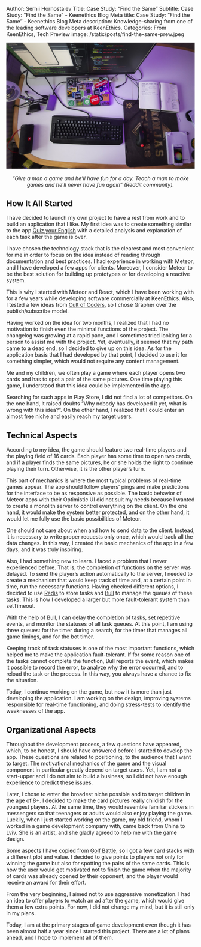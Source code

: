 Author: Serhii Hornostaiev
Title: Case Study: “Find the Same”
Subtitle: Case Study: “Find the Same” - Keenethics Blog
Meta title: Case Study: “Find the Same” - Keenethics Blog
Meta description: Knowledge-sharing from one of the leading software developers at KeenEthics.
Categories: From KeenEthics, Tech
Preview image: /static/posts/find-the-same-prew.jpeg

![Find the Same](/static/posts/find-the-same.jpeg)

<div>
  <p style="font-style: italic;text-align: center;">“Give a man a game and he’ll have fun for a day. Teach a man to make games and he’ll never have fun again” (Reddit community).</p>
</div>

## How It All Started

<p>I have decided to launch my own project to have a rest from work and to build an application that I like. My first idea was to create something similar to the app <a href="//www.cambridgeenglish.org/learning-english/games-social/quiz-your-english/" target="_blank" rel="noopener noreferrer nofollow">Quiz your English</a> with a detailed analysis and explanation of each task after the game is over.</p>

I have chosen the technology stack that is the clearest and most convenient for me in order to focus on the idea instead of reading through documentation and best practices. I had experience in working with Meteor, and I have developed a few apps for clients. Moreover, I consider Meteor to be the best solution for building up prototypes or for developing a reactive system.

<p>This is why I started with Meteor and React, which I have been working with for a few years while developing software commercially at KeenEthics. Also, I tested a few ideas from <a href="//www.github.com/cult-of-coders/" target="_blank" rel="noopener noreferrer nofollow">Cult of Coders</a>, so I chose Grapher over the publish/subscribe model.</p>

Having worked on the idea for two months, I realized that I had no motivation to finish even the minimal functions of the project. The changelog was growing at a rapid pace, and I sometimes tried looking for a person to assist me with the project. Yet, eventually, it seemed that my path came to a dead end, so I decided to give up on this idea. As for the application basis that I had developed by that point, I decided to use it for something simpler, which would not require any content management.

Me and my children, we often play a game where each player opens two cards and has to spot a pair of the same pictures. One time playing this game, I understood that this idea could be implemented in the app.

Searching for such apps in Play Store, I did not find a lot of competitors. On the one hand, it raised doubts “Why nobody has developed it yet, what is wrong with this idea?”. On the other hand, I realized that I could enter an almost free niche and easily reach my target users.

## Technical Aspects

According to my idea, the game should feature two real-time players and the playing field of 16 cards. Each player has some time to open two cards, and if a player finds the same pictures, he or she holds the right to continue playing their turn. Otherwise, it is the other player’s turn.

This part of mechanics is where the most typical problems of real-time games appear. The app should follow players’ pings and make predictions for the interface to be as responsive as possible. The basic behavior of Meteor apps with their Optimistic UI did not suit my needs because I wanted to create a monolith server to control everything on the client. On the one hand, it would make the system better protected, and on the other hand, it would let me fully use the basic possibilities of Meteor.

One should not care about when and how to send data to the client. Instead, it is necessary to write proper requests only once, which would track all the data changes. In this way, I created the basic mechanics of the app in a few days, and it was truly inspiring.

<p>Also, I had something new to learn. I faced a problem that I never experienced before. That is, the completion of functions on the server was delayed. To send the player’s action automatically to the server, I needed to create a mechanism that would keep track of time and, at a certain point in time, run the necessary functions. Having checked different options, I decided to use <a href="//redis.io" target="_blank" rel="noopener noreferrer nofollow">Redis</a> to store tasks and <a href="//github.com/OptimalBits/bull" target="_blank" rel="noopener noreferrer nofollow">Bull</a> to manage the queues of these tasks. This is how I developed a larger but more fault-tolerant system than setTimeout.</p>

With the help of Bull, I can delay the completion of tasks, set repetitive events, and monitor the statuses of all task queues. At this point, I am using three queues: for the timer during a search, for the timer that manages all game timings, and for the bot timer.

Keeping track of task statuses is one of the most important functions, which helped me to make the application fault-tolerant. If for some reason one of the tasks cannot complete the function, Bull reports the event, which makes it possible to record the error, to analyze why the error occurred, and to reload the task or the process. In this way, you always have a chance to fix the situation.

Today, I continue working on the game, but now it is more than just developing the application. I am working on the design, improving systems responsible for real-time functioning, and doing stress-tests to identify the weaknesses of the app.

## Organizational Aspects

Throughout the development process, a few questions have appeared, which, to be honest, I should have answered before I started to develop the app. These questions are related to positioning, to the audience that I want to target. The motivational mechanics of the game and the visual component in particular greatly depend on target users. Yet, I am not a start-upper and I do not aim to build a business, so I did not have enough experience to predict these issues.

Later, I chose to enter the broadest niche possible and to target children in the age of 8+.  I decided to make the card pictures really childish for the youngest players. At the same time, they would resemble familiar stickers in messengers so that teenagers or adults would also enjoy playing the game. Luckily, when I just started working on the game, my old friend, whom I worked in a game development company with, came back from China to Lviv. She is an artist, and she gladly agreed to help me with the game design.

<p>Some aspects I have copied from <a href="//play.google.com/store/apps/details?id=games.onebutton.golfbattle&hl=en" target="_blank" rel="noopener noreferrer nofollow">Golf Battle</a>, so I got a few card stacks with a different plot and value. I decided to give points to players not only for winning the game but also for spotting the pairs of the same cards. This is how the user would get motivated not to finish the game when the majority of cards was already opened by their opponent, and the player would receive an award for their effort.</p>

From the very beginning, I aimed not to use aggressive monetization. I had an idea to offer players to watch an ad after the game, which would give them a few extra points. For now, I did not change my mind, but it is still only in my plans.

Today, I am at the primary stages of game development even though it has been almost half a year since I started this project. There are a lot of plans ahead, and I hope to implement all of them.
